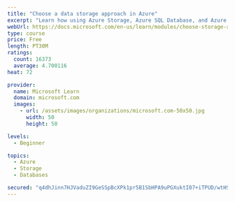 ```yaml
---
title: "Choose a data storage approach in Azure"
excerpt: "Learn how using Azure Storage, Azure SQL Database, and Azure Cosmos DB - or a combination of them - for your business scenario is the best way to get the most performant solution."
webUrl: https://docs.microsoft.com/en-us/learn/modules/choose-storage-approach-in-azure/
type: course
price: Free
length: PT30M
ratings:
  count: 16373
  average: 4.700116
heat: 72

provider:
  name: Microsoft Learn
  domain: microsoft.com
  images:
    - url: /assets/images/organizations/microsoft.com-50x50.jpg
      width: 50
      height: 50

levels:
  - Beginner

topics:
  - Azure
  - Storage
  - Databases

secured: "q4dhJinn7HJVaduZI9GeSSpBcXPk1pr5B1SbHPA9uPGXuktI07+iTPUD/wtHSOavxw8xoRpiJLBqhijagTZlvDs9nj3v6KozbDHnkDlyaBqVbIbv7yjmgbjzh7vbFhLfecWOKcTr0Wy2Rn403ved/h/7TTRehMzWEzXRF4WK3HRMUsEURXcDs3D1+mSLlboaFSeVc6g130CjCp2IcSLNKBtINIJmF0lRs2P+oAsWktqMuZuN/q6qLhsZ92qlhwh3S9/gHmjgZY5s8ydAJo0BEHMGHbAFi0oQWdO3XqpzO9EchjTzEOZt4vNirTS9OGwYuTTZ+CenJg2dZirOgu1pxchwrWfJOqPdcVgQnPyj/2BXeDkyk/BoChcP8I0Ewb6Oh6O+CfVJWOlvJ5393VQpL9HEMGvw3TuxpP2/D/N21L0mc2jha0p2VNXoTD7qy7xj;4RJ6QVEC+x5wGOcomZjgOg=="
---
```


